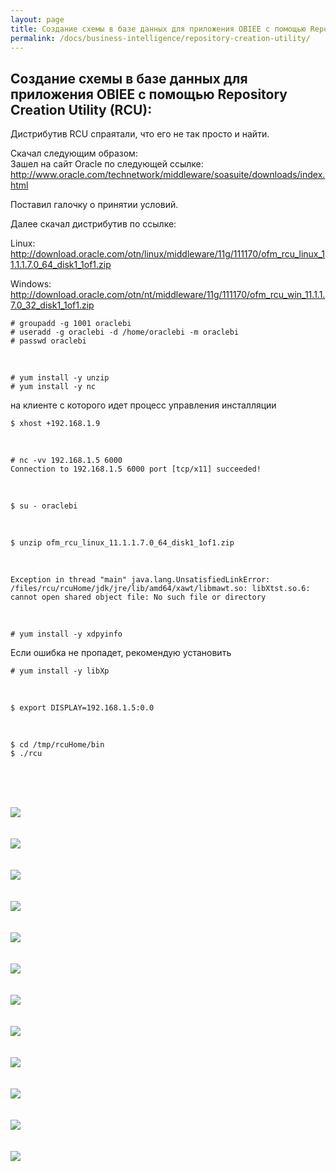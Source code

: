 ```yaml
---
layout: page
title: Создание схемы в базе данных для приложения OBIEE с помощью Repository Creation Utility (RCU)
permalink: /docs/business-intelligence/repository-creation-utility/
---
```



<h2>Создание схемы в базе данных для приложения OBIEE с помощью Repository Creation Utility (RCU):</h2>


Дистрибутив RCU спраятали, что его не так просто и найти.

Скачал следующим образом:  
Зашел на сайт Oracle по следующей ссылке:  
http://www.oracle.com/technetwork/middleware/soasuite/downloads/index.html

Поставил галочку о принятии условий.

Далее скачал дистрибутив по ссылке:

Linux:  
http://download.oracle.com/otn/linux/middleware/11g/111170/ofm_rcu_linux_11.1.1.7.0_64_disk1_1of1.zip


Windows:  
http://download.oracle.com/otn/nt/middleware/11g/111170/ofm_rcu_win_11.1.1.7.0_32_disk1_1of1.zip



	# groupadd -g 1001 oraclebi
	# useradd -g oraclebi -d /home/oraclebi -m oraclebi
	# passwd oraclebi


<br/>

	# yum install -y unzip
	# yum install -y nc


на клиенте с которого идет процесс управления инсталляции

	$ xhost +192.168.1.9

<br/>

	# nc -vv 192.168.1.5 6000
	Connection to 192.168.1.5 6000 port [tcp/x11] succeeded!

<br/>

	$ su - oraclebi

<br/>

	$ unzip ofm_rcu_linux_11.1.1.7.0_64_disk1_1of1.zip

<br/>

	Exception in thread "main" java.lang.UnsatisfiedLinkError: /files/rcu/rcuHome/jdk/jre/lib/amd64/xawt/libmawt.so: libXtst.so.6: cannot open shared object file: No such file or directory

<br/>

	# yum install -y xdpyinfo

Если ошибка не пропадет, рекомендую установить

	# yum install -y libXp

<br/>

	$ export DISPLAY=192.168.1.5:0.0

<br/>

	$ cd /tmp/rcuHome/bin
	$ ./rcu


<br/><br/>

<br/><img src="http://img.oradba.net/img/oracle/middleware/oracle-bi/repository_creation_utility/Repository_Creation_Utility_01.png"><br/><br/>
<br/><img src="http://img.oradba.net/img/oracle/middleware/oracle-bi/repository_creation_utility/Repository_Creation_Utility_02.png"><br/><br/>
<br/><img src="http://img.oradba.net/img/oracle/middleware/oracle-bi/repository_creation_utility/Repository_Creation_Utility_04.png"><br/><br/>
<br/><img src="http://img.oradba.net/img/oracle/middleware/oracle-bi/repository_creation_utility/Repository_Creation_Utility_05.png"><br/><br/>
<br/><img src="http://img.oradba.net/img/oracle/middleware/oracle-bi/repository_creation_utility/Repository_Creation_Utility_06.png"><br/><br/>
<br/><img src="http://img.oradba.net/img/oracle/middleware/oracle-bi/repository_creation_utility/Repository_Creation_Utility_07.png"><br/><br/>
<br/><img src="http://img.oradba.net/img/oracle/middleware/oracle-bi/repository_creation_utility/Repository_Creation_Utility_08.png"><br/><br/>
<br/><img src="http://img.oradba.net/img/oracle/middleware/oracle-bi/repository_creation_utility/Repository_Creation_Utility_09.png"><br/><br/>
<br/><img src="http://img.oradba.net/img/oracle/middleware/oracle-bi/repository_creation_utility/Repository_Creation_Utility_10.png"><br/><br/>
<br/><img src="http://img.oradba.net/img/oracle/middleware/oracle-bi/repository_creation_utility/Repository_Creation_Utility_11.png"><br/><br/>
<br/><img src="http://img.oradba.net/img/oracle/middleware/oracle-bi/repository_creation_utility/Repository_Creation_Utility_12.png"><br/><br/>
<br/><img src="http://img.oradba.net/img/oracle/middleware/oracle-bi/repository_creation_utility/Repository_Creation_Utility_13.png"><br/><br/>
